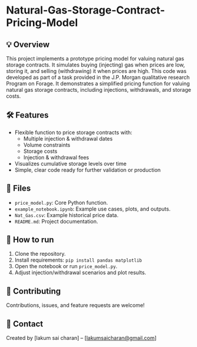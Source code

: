 # Natural-Gas-Storage-Contract-Pricing-Model

## 💡 Overview

This project implements a prototype pricing model for valuing natural gas storage contracts. It simulates buying (injecting) gas when prices are low, storing it, and selling (withdrawing) it when prices are high. This code was developed as part of a task provided in the J.P. Morgan qualitative research Program on Forage. It demonstrates a simplified pricing function for valuing natural gas storage contracts, including injections, withdrawals, and storage costs.

## 🛠️ Features

- Flexible function to price storage contracts with:
  - Multiple injection & withdrawal dates
  - Volume constraints
  - Storage costs
  - Injection & withdrawal fees
- Visualizes cumulative storage levels over time
- Simple, clear code ready for further validation or production

## 📄 Files

- `price_model.py`: Core Python function.
- `example_notebook.ipynb`: Example use cases, plots, and outputs.
- `Nat_Gas.csv`: Example historical price data.
- `README.md`: Project documentation.

## 🚀 How to run

1. Clone the repository.
2. Install requirements: `pip install pandas matplotlib`
3. Open the notebook or run `price_model.py`.
4. Adjust injection/withdrawal scenarios and plot results.

## 🤝 Contributing

Contributions, issues, and feature requests are welcome!

## 📧 Contact

Created by [lakum sai charan] – [lakumsaicharan@gmail.com]

